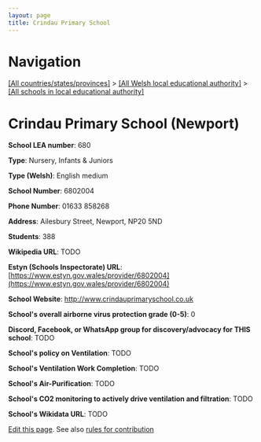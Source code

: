 ```yaml
---
layout: page
title: Crindau Primary School
---
```

# Navigation

[[All countries/states/provinces]](../../..) > [[All Welsh local educational authority]](../..) > [[All schools in local educational authority]](..)

# Crindau Primary School (Newport)

**School LEA number**: 680

**Type**: Nursery, Infants & Juniors

**Type (Welsh)**: English medium

**School Number**: 6802004

**Phone Number**: 01633 858268

**Address**: Ailesbury Street, Newport, NP20 5ND

**Students**: 388

**Wikipedia URL**: TODO

**Estyn (Schools Inspectorate) URL**: [https://www.estyn.gov.wales/provider/6802004](https://www.estyn.gov.wales/provider/6802004)

**School Website**: http://www.crindauprimaryschool.co.uk

**School's overall airborne virus protection grade (0-5)**: 0

**Discord, Facebook, or WhatsApp group for discovery/advocacy for THIS school**: TODO

**School's policy on Ventilation**: TODO

**School's Ventilation Work Completion**: TODO

**School's Air-Purification**: TODO

**School's CO2 monitoring to actively drive ventilation and filtration**: TODO

**School's Wikidata URL**: TODO




[Edit this page](https://github.com/ventilate-schools/Wales/edit/prif/./Newport/Crindau_Primary_School.md). See also [rules for contribution](../../../contribution-rules/)